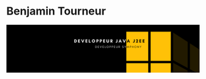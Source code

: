 # Benjamin Tourneur



![Cover](https://github.com/Frutios/BenjaminTourneur/blob/main/BenjaminTourneur.png)


